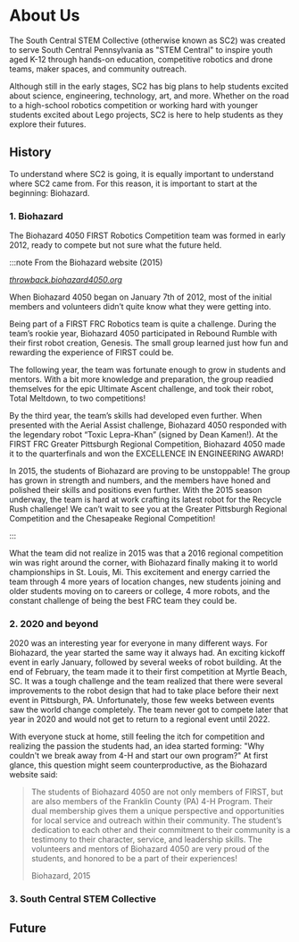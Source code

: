# About Us

The South Central STEM Collective (otherwise known as SC2) was created to serve South Central Pennsylvania as "STEM Central" to inspire youth aged K-12 through hands-on education, competitive robotics and drone teams, maker spaces, and community outreach.

Although still in the early stages, SC2 has big plans to help students excited about science, engineering, technology, art, and more. Whether on the road to a high-school robotics competition or working hard with younger students excited about Lego projects, SC2 is here to help students as they explore their futures.

## History

To understand where SC2 is going, it is equally important to understand where SC2 came from. For this reason, it is important to start at the beginning: Biohazard.

### 1. Biohazard

The Biohazard 4050 FIRST Robotics Competition team was formed in early 2012, ready to compete but not sure what the future held.

:::note From the Biohazard website (2015)

[_throwback.biohazard4050.org_](https://throwback.biohazard4050.org)

When Biohazard 4050 began on January 7th of 2012, most of the initial members and volunteers didn’t quite know what they were getting into.

Being part of a FIRST FRC Robotics team is quite a challenge. During the team’s rookie year, Biohazard 4050 participated in Rebound Rumble with their first robot creation, Genesis. The small group learned just how fun and rewarding the experience of FIRST could be.

The following year, the team was fortunate enough to grow in students and mentors. With a bit more knowledge and preparation, the group readied themselves for the epic Ultimate Ascent challenge, and took their robot, Total Meltdown, to two competitions!

By the third year, the team’s skills had developed even further. When presented with the Aerial Assist challenge, Biohazard 4050 responded with the legendary robot “Toxic Lepra-Khan” (signed by Dean Kamen!). At the FIRST FRC Greater Pittsburgh Regional Competition, Biohazard 4050 made it to the quarterfinals and won the EXCELLENCE IN ENGINEERING AWARD!

In 2015, the students of Biohazard are proving to be unstoppable! The group has grown in strength and numbers, and the members have honed and polished their skills and positions even further. With the 2015 season underway, the team is hard at work crafting its latest robot for the Recycle Rush challenge! We can’t wait to see you at the Greater Pittsburgh Regional Competition and the Chesapeake Regional Competition!

:::

What the team did not realize in 2015 was that a 2016 regional competition win was right around the corner, with Biohazard finally making it to world championships in St. Louis, Mi. This excitement and energy carried the team through 4 more years of location changes, new students joining and older students moving on to careers or college, 4 more robots, and the constant challenge of being the best FRC team they could be.

### 2. 2020 and beyond

2020 was an interesting year for everyone in many different ways. For Biohazard, the year started the same way it always had. An exciting kickoff event in early January, followed by several weeks of robot building. At the end of February, the team made it to their first competition at Myrtle Beach, SC. It was a tough challenge and the team realized that there were several improvements to the robot design that had to take place before their next event in Pittsburgh, PA. Unfortunately, those few weeks between events saw the world change completely. The team never got to compete later that year in 2020 and would not get to return to a regional event until 2022.

With everyone stuck at home, still feeling the itch for competition and realizing the passion the students had, an idea started forming: "Why couldn't we break away from 4-H and start our own program?" At first glance, this question might seem counterproductive, as the Biohazard website said:

> The students of Biohazard 4050 are not only members of FIRST, but are also members of the Franklin County (PA) 4-H Program. Their dual membership gives them a unique perspective and opportunities for local service and outreach within their community. The student’s dedication to each other and their commitment to their community is a testimony to their character, service, and leadership skills. The volunteers and mentors of Biohazard 4050 are very proud of the students, and honored to be a part of their experiences!
>
> Biohazard, 2015

### 3. South Central STEM Collective

## Future
